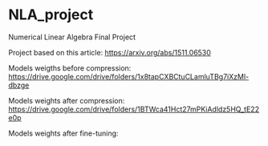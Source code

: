 # NLA_project
Numerical Linear Algebra Final Project

Project based on this article: https://arxiv.org/abs/1511.06530

Models weigths before compression: https://drive.google.com/drive/folders/1x8tapCXBCtuCLamluTBg7iXzMl-dbzge

Models weights after compression: https://drive.google.com/drive/folders/1BTWca41Hct27mPKiAdldz5HQ_tE22e0p

Models weights after fine-tuning:
